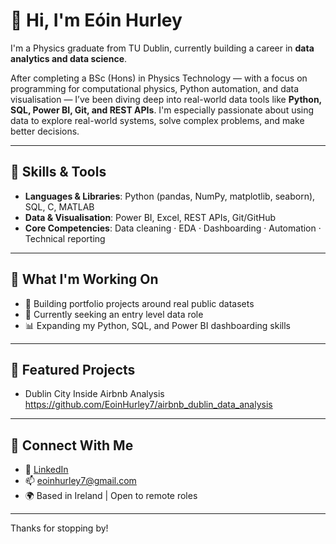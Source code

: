 # 👋 Hi, I'm Eóin Hurley

I'm a Physics graduate from TU Dublin, currently building a career in **data analytics and data science**.

After completing a BSc (Hons) in Physics Technology — with a focus on programming for computational physics, Python automation, and data visualisation — I’ve been diving deep into real-world data tools like **Python, SQL, Power BI, Git, and REST APIs**. I'm especially passionate about using data to explore real-world systems, solve complex problems, and make better decisions.

---

## 🔧 Skills & Tools
- **Languages & Libraries**: Python (pandas, NumPy, matplotlib, seaborn), SQL, C, MATLAB  
- **Data & Visualisation**: Power BI, Excel, REST APIs, Git/GitHub  
- **Core Competencies**: Data cleaning · EDA · Dashboarding · Automation · Technical reporting

---

## 📌 What I'm Working On
- 🚀 Building portfolio projects around real public datasets
- 🧠 Currently seeking an entry level data role  
- 📊 Expanding my Python, SQL, and Power BI dashboarding skills
  
---

## 📂 Featured Projects

- Dublin City Inside Airbnb Analysis https://github.com/EoinHurley7/airbnb_dublin_data_analysis

---

## 🤝 Connect With Me

- 🔗 [LinkedIn](https://www.linkedin.com/in/eóin-hurley-51ab22255)  
- 📫 eoinhurley7@gmail.com  
- 🌍 Based in Ireland | Open to remote roles

---

Thanks for stopping by!

